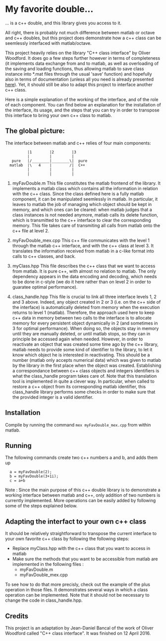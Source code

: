 My favorite double...
=======

... is a c++ double, and this library gives you access to it.

All right, there is probably not much difference between matlab or octave and c++ doubles, but this project does demonstrate how a c++ class can be seemlessly interfaced with matlab/octave.

This project heavily relies on the library "C++ class interface" by Oliver Woodford. It does go a few steps further however in terms of completeness (it implements data exchange from and to matlab, as well as overloading of the saving and loading functions, thus allowing matlab to save class instance into *.mat files through the usual 'save' function) and hopefully also in terms of documentation (unless all you need is already presented [here](http://www.mathworks.com/matlabcentral/newsreader/view_thread/278243)). Yet, it should still be also to adapt this project to interface another c++ class.

Here is a simple explanation of the working of the interface, and of the role of each component. You can find below an explanation for the installation of the interface, its usage, and the steps that you can try in order to transpose this interface to bring your own c++ class to matlab.


The global picture:
-------------------

The interface between matlab and c++ relies of four main components:

```
          |1        |2        |3
          |         |         |
   pure   |/________|________\|  pure
  matlab  |\   4    |        /|  C++
          |         |         |
          |         |         |
```

1. myFavDouble.m
   This file constitutes the matlab frontend of the library.
   It implements a matlab class which contains all the information in relation with the c++ class.
   Since the class defined here is a fully matlab component, it can be manipulated seemlessly in matlab. In particular, it leaves to matlab the job of managing which object should be kept in memory, and which ones can be cleared: when matlab judges that a class instances is not needed anymore, matlab calls its delete function, which is transmitted to the c++ interface to clear the corresponding memory.
   This file takes care of transmiting all calls from matlab onto the c++ file at level 2.

2. myFavDouble_mex.cpp
   This c++ file communicates with the level 1 through the matlab c++ interface, and with the c++ class at level 3. It translates the information received from matlab in a c-like format into calls to c++ classes, and back.

3. myClass.hpp
   This file describes the c++ class that we want to access from matlab. It is pure c++, with almost no relation to matlab. The only dependency appears in the data encoding and decoding, which needs to be done in c-style (we do it here rather than on level 2 in order to guaratee optimal performance).

4. class_handle.hpp
   This file is crucial to link all three interface levels 1, 2 and 3 above. Indeed, any object created in 2 or 3 (i.e. on the c++ side of the interface) is automatically deleted from memory when the execution returns to level 1 (matlab). Therefore, the approach used here to keep c++ data in memory between two calls to the interface is to allocate memory for every persistent object dynamically in 2 (and sometimes in 3 for optimal performance). When doing so, the objects stay in memory until they are manually deleted, or until matlab stops, so they can in principle be accessed again when needed.
   However, in order to reactivate an object that was created some time ago by the c++ library, matlab needs to provide some kind of identifier to the library, to let it know which object he is interested in reactivating. This should be a number (matlab only accepts numerical data) which was given to matlab by the library in the first place when the object was created. Establishing a correspondance between c++ class objects and integers identifiers is what the class_handle program takes care of. Note that this translation tool is implemented in quite a clever way. In particular, when called to restore a c++ object from its corresponding matlab identifier, this class_handle library performs some checks in order to make sure that the provided integer is a valid identifier.



Installation
-------
Compile by running the command `mex myFavDouble_mex.cpp` from within matlab.


Running
--------
 The following commands create two c++ numbers a and b, and adds them up

```
  a = myFavDouble(2);
  b = myFavDouble(3+1i);
  c = a+b
```

Note : Since the main purpose of this c++ double library is to demonstrate a working interface between matlab and c++, only addition of two numbers is currently implemented. More operations can be easily added by following some of the steps explained below.



Adapting the interfact to your own c++ class
----------------------------------------------

It should be relatively straightforward to transpose the current interface to your own favorite c++ class by following the following steps:

 - Replace myClass.hpp with the c++ class that you want to access in matlab
 - Make sure the methods that you want to be accessible from matlab are implemented in the following files :
    - myFavDouble.m
    - myFavDouble_mex.cpp

To see how to do that more precisly, check out the example of the plus operation in those files. It demonstrates several ways in which a class operation can be implemented. Note that it should not be necessary to change the code in class_handle.hpp.



Credits
---------

This project is an adaptation by Jean-Daniel Bancal of the work of Oliver Woodford called "C++ class interface". It was finished on 12 April 2016.


